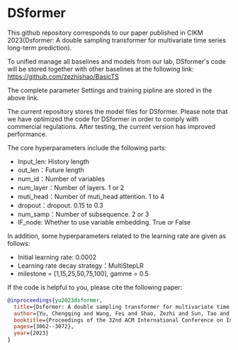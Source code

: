 # DSformer

This github repository corresponds to our paper published in CIKM 2023(Dsformer: A double sampling transformer for multivariate time series long-term prediction).

To unified manage all baselines and models from our lab, DSformer's code will be stored together with other baselines at the following link: https://github.com/zezhishao/BasicTS

The complete parameter Settings and training pipline are stored in the above link.

The current repository stores the model files for DSformer. Please note that we have optimized the code for DSformer in order to comply with commercial regulations. After testing, the current version has improved performance.

The core hyperparameters include the following parts:
- Input_len: History length
- out_len：Future length
- num_id：Number of variables
- num_layer：Number of layers. 1 or 2
- muti_head：Number of muti_head attention. 1 to 4
- dropout：dropout. 0.15 to 0.3
- num_samp：Number of subsequence. 2 or 3
- IF_node: Whether to use variable embedding. True or False

In addition, some hyperparameters related to the learning rate are given as follows:
- Initial learning rate: 0.0002
- Learning rate decay strategy：MultiStepLR
- milestone = [1,15,25,50,75,100], gamme = 0.5


If the code is helpful to you, please cite the following paper:
```bibtex
@inproceedings{yu2023dsformer,
  title={Dsformer: A double sampling transformer for multivariate time series long-term prediction},
  author={Yu, Chengqing and Wang, Fei and Shao, Zezhi and Sun, Tao and Wu, Lin and Xu, Yongjun},
  booktitle={Proceedings of the 32nd ACM International Conference on Information and Knowledge Management},
  pages={3062--3072},
  year={2023}
}
```

